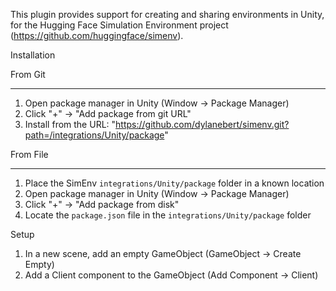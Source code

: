 This plugin provides support for creating and sharing environments in Unity, for the Hugging Face Simulation Environment project (https://github.com/huggingface/simenv).

Installation

From Git

---

1. Open package manager in Unity (Window -> Package Manager)
2. Click "+" -> "Add package from git URL"
3. Install from the URL: "https://github.com/dylanebert/simenv.git?path=/integrations/Unity/package"

From File

---

1. Place the SimEnv `integrations/Unity/package` folder in a known location
2. Open package manager in Unity (Window -> Package Manager)
3. Click "+" -> "Add package from disk"
4. Locate the `package.json` file in the `integrations/Unity/package` folder

Setup

1. In a new scene, add an empty GameObject (GameObject -> Create Empty)
2. Add a Client component to the GameObject (Add Component -> Client)